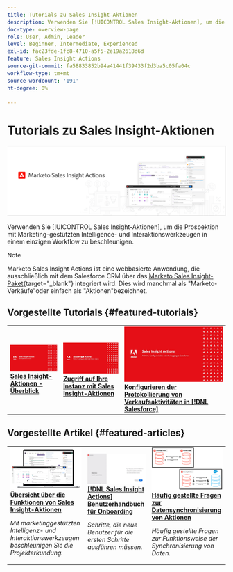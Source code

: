 ```yaml
---
title: Tutorials zu Sales Insight-Aktionen
description: Verwenden Sie [!UICONTROL Sales Insight-Aktionen], um die Prospektion mit Marketing-gestützten Intelligence- und Interaktionswerkzeugen in einem einzigen Workflow zu beschleunigen.
doc-type: overview-page
role: User, Admin, Leader
level: Beginner, Intermediate, Experienced
exl-id: fac23fde-1fc8-4710-a5f5-2e19a2618d6d
feature: Sales Insight Actions
source-git-commit: fa58833852b94a41441f39433f2d3ba5c05fa04c
workflow-type: tm+mt
source-wordcount: '191'
ht-degree: 0%

---
```


# Tutorials zu Sales Insight-Aktionen

![](assets/header.png)

Verwenden Sie [!UICONTROL Sales Insight-Aktionen], um die Prospektion mit Marketing-gestützten Intelligence- und Interaktionswerkzeugen in einem einzigen Workflow zu beschleunigen.

>[!NOTE]
>
>Marketo Sales Insight Actions ist eine webbasierte Anwendung, die ausschließlich mit dem Salesforce CRM über das [Marketo Sales Insight-Paket](https://experienceleague.adobe.com/en/docs/marketo/using/product-docs/marketo-sales-insight/msi-for-salesforce/installation/install-marketo-sales-insight-package-in-salesforce-appexchange){target="_blank"} integriert wird. Dies wird manchmal als &quot;Marketo-Verkäufe&quot;oder einfach als &quot;Aktionen&quot;bezeichnet.

## Vorgestellte Tutorials {#featured-tutorials}

<table style="table-layout:fixed">
<tr>
<td>
<a href="/help/sales-insight-actions/sales-insight-actions-overview.md"><img alt="Miniaturbild für Sales Insight-Aktionen - Überblick" src="assets/sales-insight-actions-feature-overview-videothumb.png" /></a>
<div><a href="/help/sales-insight-actions/sales-insight-actions-overview.md"><strong>Sales Insight-Aktionen - Überblick</strong></a></div>
</td>
<td>
<a href="/help/sales-insight-actions/accessing-your-sales-insight-actions-instance.md"><img alt="Miniaturbild für den Zugriff auf Ihre Instanz Ihrer Sales Insight-Aktionen" src="assets/accessing-your-sales-insight-actions-instance-videothumb.png" /></a>
<div><a href="/help/sales-insight-actions/accessing-your-sales-insight-actions-instance.md"><strong>Zugriff auf Ihre Instanz mit Sales Insight-Aktionen</strong></a></div>
</td>
<td>
<a href="/help/sales-insight-actions/configure-sales-activity-logging-to-salesforce.md"><img alt="Miniaturbild für die Konfiguration der Protokollierung von Verkaufsaktivitäten in [!DNL Salesforce]" src="assets/configure-sales-activity-logging-to-salesforce-videothumb.png" /></a>
<div><a href="/help/sales-insight-actions/configure-sales-activity-logging-to-salesforce.md"><strong>Konfigurieren der Protokollierung von Verkaufsaktivitäten in [!DNL Salesforce]</strong></a></div>
</td>
</tr>
</table>

## Vorgestellte Artikel {#featured-articles}

<table style="table-layout:fixed">
<tr>
<td>
<a href="https://experienceleague.adobe.com/docs/marketo/using/product-docs/marketo-sales-insight/actions/sales-insight-actions-feature-overview.html"><img alt="Miniaturbild für Sales Insight-Aktionen - Funktionsübersicht" src="assets/sales-insight-actions-feature-overview-thumb.png" /></a>
<div><a href="https://experienceleague.adobe.com/docs/marketo/using/product-docs/marketo-sales-insight/actions/sales-insight-actions-feature-overview.html"><strong>Übersicht über die Funktionen von Sales Insight-Aktionen</strong></a></div>
<p><em>Mit marketinggestützten Intelligenz- und Interaktionswerkzeugen beschleunigen Sie die Projekterkundung.</em></p>
</td>
<td>
<a href="https://experienceleague.adobe.com/docs/marketo/using/product-docs/marketo-sales-insight/actions/getting-started/sales-insight-actions-user-onboarding-checklist.html"><img alt="Miniaturbild für [!DNL Sales Insight Actions] User Onboarding Guide" src="assets/sales-insight-actions-user-onboarding-guide-thumb.png" /></a>
<div><a href="https://experienceleague.adobe.com/docs/marketo/using/product-docs/marketo-sales-insight/actions/getting-started/sales-insight-actions-user-onboarding-checklist.html"><strong>[!DNL Sales Insight Actions] Benutzerhandbuch für Onboarding</strong></a></div>
<p><em>Schritte, die neue Benutzer für die ersten Schritte ausführen müssen.</em></p>
</td>
<td>
<a href="https://experienceleague.adobe.com/docs/marketo/using/product-docs/marketo-sales-insight/actions/admin/actions-data-sync-faq.html"><img alt="Miniaturbild für Aktionen Häufig gestellte Fragen zur Datensynchronisierung" src="assets/actions-data-sync-faq-thumb.png" /></a>
<div><a href="https://experienceleague.adobe.com/docs/marketo/using/product-docs/marketo-sales-insight/actions/admin/actions-data-sync-faq.html"><strong>Häufig gestellte Fragen zur Datensynchronisierung von Aktionen</strong></a></div>
<p><em>Häufig gestellte Fragen zur Funktionsweise der Synchronisierung von Daten.</em></p>
</td>
</tr>
</table>

